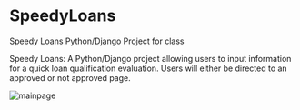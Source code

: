 # SpeedyLoans
Speedy Loans Python/Django Project for class

Speedy Loans:
A Python/Django project allowing users to input information for a quick loan qualification evaluation.
Users will either be directed to an approved or not approved page.

![mainpage](https://user-images.githubusercontent.com/69065554/107102388-3f21c100-67cf-11eb-9d31-d096aabfd428.jpg)
